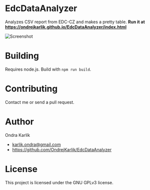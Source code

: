 # EdcDataAnalyzer

Analyzes CSV report from EDC-CZ and makes a pretty table. **Run it at https://ondrejkarlik.github.io/EdcDataAnalyzer/index.html**

![Screenshot](doc/promo.png)


# Building

Requires node.js. Build with `npm run build`.


# Contributing

Contact me or send a pull request.

# Author
Ondra Karlík 
- karlik.ondra@gmail.com
- https://github.com/OndrejKarlik/EdcDataAnalyzer

# License

This project is licensed under the GNU GPLv3 license.

